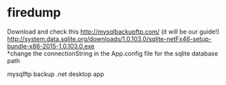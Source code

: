 # firedump 
Download and check this http://mysqlbackupftp.com/ (it will be our guide!) <br>
http://system.data.sqlite.org/downloads/1.0.103.0/sqlite-netFx46-setup-bundle-x86-2015-1.0.103.0.exe <br>
*change the connectionString in the App.config file for the sqlite database path <br>

mysqlftp backup .net desktop app
